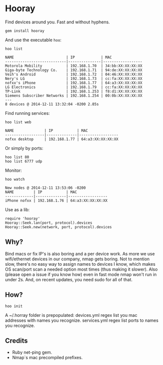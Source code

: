 Hooray
======

Find devices around you. Fast and without hyphens.

    gem install hooray


And use the executable `hoo`:


```
hoo list
```
```
NAME                        | IP            | MAC
----------------------------|---------------|------------------
Motorola Mobility           | 192.168.1.70  | 34:bb:XX:XX:XX:XX
Giga-byte Technology Co.    | 192.168.1.71  | 94:de:XX:XX:XX:XX
Veih's Android              | 192.168.1.72  | 04:46:XX:XX:XX:XX
Nery's LG                   | 192.168.1.73  | cc:fa:XX:XX:XX:XX
nofxx's iPhone              | 192.168.1.77  | 64:a3:XX:XX:XX:XX
LG Electronics              | 192.168.1.79  | cc:fa:XX:XX:XX:XX
TP-Link                     | 192.168.1.253 | f8:d1:XX:XX:XX:XX
Siemens Subscriber Networks | 192.168.1.254 | 00:0b:XX:XX:XX:XX
---
8 devices @ 2014-12-11 13:32:04 -0200 2.85s
```

Find running services:

```
hoo list web
```
```
NAME              | IP           | MAC
------------------|--------------|------------------
nofxx desktop     | 192.168.1.77 | 64:a3:XX:XX:XX:XX
```

Or simply by ports:


```
hoo list 80
hoo list 6777 udp
```

Monitor:

```
hoo watch
```
```
New nodes @ 2014-12-11 13:53:06 -0200
NAME         | IP           | MAC
-------------|--------------|------------------
iPhone nofxx | 192.168.1.76 | 64:a3:XX:XX:XX:XX
```

Use as a lib:
```
require 'hooray'
Hooray::Seek.lan(port, protocol).devices
Hooray::Seek.new(network, port, protocol).devices
```

## Why?

Bind macs or fix IP's is also boring and a per device work.
As more we use wifi/ethernet devices in our company, nmap gets boring.
Not to mention slow, there's no easy way to assign names to devices I know,
which makes OS scan/port scan a needed option most times (thus making it slower).
Also (please open a issue if you know how) even in fast mode nmap won't run in under 2s.
And, on recent updates, you need sudo for all of that.

## How?

```
hoo init
```

A ~/.horray folder is prepopulated:
devices.yml regex list you mac addresses with names you recognize.
services.yml regex list ports to names you recognize.


## Credits

* Ruby net-ping gem.
* Nmap`s mac precompiled prefixes.
